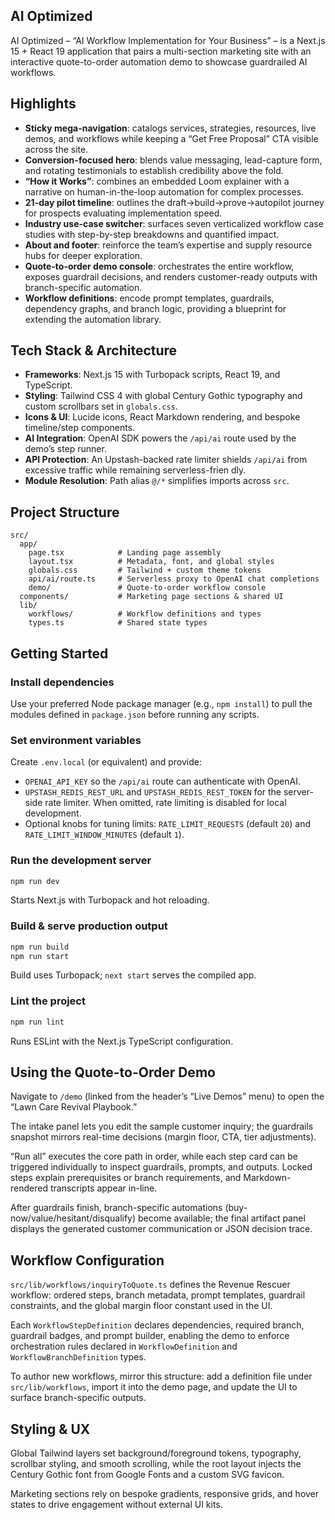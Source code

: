## AI Optimized

AI Optimized – “AI Workflow Implementation for Your Business” – is a Next.js 15 + React 19 application that pairs a multi-section marketing site with an interactive quote-to-order automation demo to showcase guardrailed AI workflows.

## Highlights

- **Sticky mega-navigation**: catalogs services, strategies, resources, live demos, and workflows while keeping a “Get Free Proposal” CTA visible across the site.
- **Conversion-focused hero**: blends value messaging, lead-capture form, and rotating testimonials to establish credibility above the fold.
- **“How it Works”**: combines an embedded Loom explainer with a narrative on human-in-the-loop automation for complex processes.
- **21-day pilot timeline**: outlines the draft→build→prove→autopilot journey for prospects evaluating implementation speed.
- **Industry use-case switcher**: surfaces seven verticalized workflow case studies with step-by-step breakdowns and quantified impact.
- **About and footer**: reinforce the team’s expertise and supply resource hubs for deeper exploration.
- **Quote-to-order demo console**: orchestrates the entire workflow, exposes guardrail decisions, and renders customer-ready outputs with branch-specific automation.
- **Workflow definitions**: encode prompt templates, guardrails, dependency graphs, and branch logic, providing a blueprint for extending the automation library.

## Tech Stack & Architecture

- **Frameworks**: Next.js 15 with Turbopack scripts, React 19, and TypeScript.
- **Styling**: Tailwind CSS 4 with global Century Gothic typography and custom scrollbars set in `globals.css`.
- **Icons & UI**: Lucide icons, React Markdown rendering, and bespoke timeline/step components.
- **AI Integration**: OpenAI SDK powers the `/api/ai` route used by the demo’s step runner.
- **API Protection**: An Upstash-backed rate limiter shields `/api/ai` from excessive traffic while remaining serverless-frien
dly.
- **Module Resolution**: Path alias `@/*` simplifies imports across `src`.

## Project Structure

```text
src/
  app/
    page.tsx            # Landing page assembly
    layout.tsx          # Metadata, font, and global styles
    globals.css         # Tailwind + custom theme tokens
    api/ai/route.ts     # Serverless proxy to OpenAI chat completions
    demo/               # Quote-to-order workflow console
  components/           # Marketing page sections & shared UI
  lib/
    workflows/          # Workflow definitions and types
    types.ts            # Shared state types
```

## Getting Started

### Install dependencies

Use your preferred Node package manager (e.g., `npm install`) to pull the modules defined in `package.json` before running any scripts.

### Set environment variables

Create `.env.local` (or equivalent) and provide:

- `OPENAI_API_KEY` so the `/api/ai` route can authenticate with OpenAI.
- `UPSTASH_REDIS_REST_URL` and `UPSTASH_REDIS_REST_TOKEN` for the server-side rate limiter. When omitted, rate limiting is disabled for local development.
- Optional knobs for tuning limits: `RATE_LIMIT_REQUESTS` (default `20`) and `RATE_LIMIT_WINDOW_MINUTES` (default `1`).

### Run the development server

```bash
npm run dev
```

Starts Next.js with Turbopack and hot reloading.

### Build & serve production output

```bash
npm run build
npm run start
```

Build uses Turbopack; `next start` serves the compiled app.

### Lint the project

```bash
npm run lint
```

Runs ESLint with the Next.js TypeScript configuration.

## Using the Quote-to-Order Demo

Navigate to `/demo` (linked from the header’s “Live Demos” menu) to open the “Lawn Care Revival Playbook.”

The intake panel lets you edit the sample customer inquiry; the guardrails snapshot mirrors real-time decisions (margin floor, CTA, tier adjustments).

“Run all” executes the core path in order, while each step card can be triggered individually to inspect guardrails, prompts, and outputs. Locked steps explain prerequisites or branch requirements, and Markdown-rendered transcripts appear in-line.

After guardrails finish, branch-specific automations (buy-now/value/hesitant/disqualify) become available; the final artifact panel displays the generated customer communication or JSON decision trace.

## Workflow Configuration

`src/lib/workflows/inquiryToQuote.ts` defines the Revenue Rescuer workflow: ordered steps, branch metadata, prompt templates, guardrail constraints, and the global margin floor constant used in the UI.

Each `WorkflowStepDefinition` declares dependencies, required branch, guardrail badges, and prompt builder, enabling the demo to enforce orchestration rules declared in `WorkflowDefinition` and `WorkflowBranchDefinition` types.

To author new workflows, mirror this structure: add a definition file under `src/lib/workflows`, import it into the demo page, and update the UI to surface branch-specific outputs.

## Styling & UX

Global Tailwind layers set background/foreground tokens, typography, scrollbar styling, and smooth scrolling, while the root layout injects the Century Gothic font from Google Fonts and a custom SVG favicon.

Marketing sections rely on bespoke gradients, responsive grids, and hover states to drive engagement without external UI kits.
